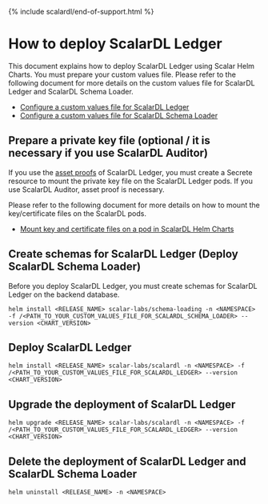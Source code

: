 {% include scalardl/end-of-support.html %}

# How to deploy ScalarDL Ledger

This document explains how to deploy ScalarDL Ledger using Scalar Helm Charts. You must prepare your custom values file. Please refer to the following document for more details on the custom values file for ScalarDL Ledger and ScalarDL Schema Loader.

* [Configure a custom values file for ScalarDL Ledger](./configure-custom-values-scalardl-ledger.md)
* [Configure a custom values file for ScalarDL Schema Loader](./configure-custom-values-scalardl-schema-loader.md)

## Prepare a private key file (optional / it is necessary if you use ScalarDL Auditor)

If you use the [asset proofs](https://github.com/scalar-labs/scalardl/blob/master/docs/how-to-use-proof.md) of ScalarDL Ledger, you must create a Secrete resource to mount the private key file on the ScalarDL Ledger pods. If you use ScalarDL Auditor, asset proof is necessary.

Please refer to the following document for more details on how to mount the key/certificate files on the ScalarDL pods.

* [Mount key and certificate files on a pod in ScalarDL Helm Charts](./mount-files-or-volumes-on-scalar-pods.md#mount-key-and-certificate-files-on-a-pod-in-scalardl-helm-charts)

## Create schemas for ScalarDL Ledger (Deploy ScalarDL Schema Loader)

Before you deploy ScalarDL Ledger, you must create schemas for ScalarDL Ledger on the backend database.

```console
helm install <RELEASE_NAME> scalar-labs/schema-loading -n <NAMESPACE> -f /<PATH_TO_YOUR_CUSTOM_VALUES_FILE_FOR_SCALARDL_SCHEMA_LOADER> --version <CHART_VERSION>
```

## Deploy ScalarDL Ledger

```console
helm install <RELEASE_NAME> scalar-labs/scalardl -n <NAMESPACE> -f /<PATH_TO_YOUR_CUSTOM_VALUES_FILE_FOR_SCALARDL_LEDGER> --version <CHART_VERSION>
```

## Upgrade the deployment of ScalarDL Ledger

```console
helm upgrade <RELEASE_NAME> scalar-labs/scalardl -n <NAMESPACE> -f /<PATH_TO_YOUR_CUSTOM_VALUES_FILE_FOR_SCALARDL_LEDGER> --version <CHART_VERSION>
```

## Delete the deployment of ScalarDL Ledger and ScalarDL Schema Loader

```console
helm uninstall <RELEASE_NAME> -n <NAMESPACE>
```
